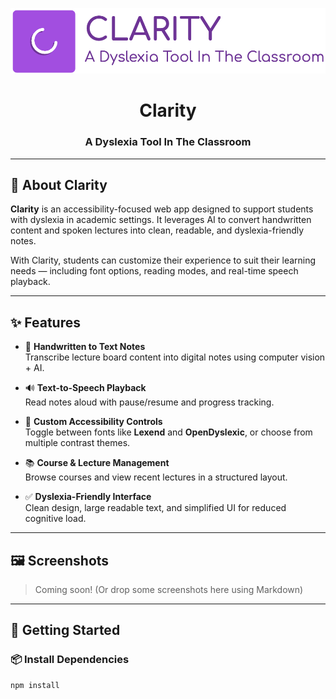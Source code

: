 <p align="center">
  <img src="dyslexia-app/src/assets/big_logo.png" alt="Clarity Logo" width="600" />
</p>

<h1 align="center">Clarity</h1>
<h3 align="center">A Dyslexia Tool In The Classroom</h3>

---

## 🧠 About Clarity

**Clarity** is an accessibility-focused web app designed to support students with dyslexia in academic settings. It leverages AI to convert handwritten content and spoken lectures into clean, readable, and dyslexia-friendly notes.

With Clarity, students can customize their experience to suit their learning needs — including font options, reading modes, and real-time speech playback.

---

## ✨ Features

- 📝 **Handwritten to Text Notes**  
  Transcribe lecture board content into digital notes using computer vision + AI.

- 🔊 **Text-to-Speech Playback**  
  Read notes aloud with pause/resume and progress tracking.

- 🧩 **Custom Accessibility Controls**  
  Toggle between fonts like **Lexend** and **OpenDyslexic**, or choose from multiple contrast themes.

- 📚 **Course & Lecture Management**  
  Browse courses and view recent lectures in a structured layout.

- ✅ **Dyslexia-Friendly Interface**  
  Clean design, large readable text, and simplified UI for reduced cognitive load.

---

## 🖼️ Screenshots

> Coming soon! (Or drop some screenshots here using Markdown)

---

## 🚀 Getting Started

### 📦 Install Dependencies

```bash
npm install
